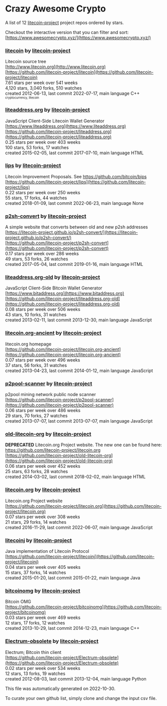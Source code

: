 # Crazy Awesome Crypto
A list of 12 [litecoin-project](https://github.com/litecoin-project) project repos ordered by stars.  

Checkout the interactive version that you can filter and sort: 
[https://www.awesomecrypto.xyz/](https://www.awesomecrypto.xyz/)  


### [litecoin](https://github.com/litecoin-project/litecoin) by [litecoin-project](https://github.com/litecoin-project)  
Litecoin source tree  
[http://www.litecoin.org](http://www.litecoin.org)  
[https://github.com/litecoin-project/litecoin](https://github.com/litecoin-project/litecoin)  
7.61 stars per week over 541 weeks  
4,120 stars, 3,040 forks, 510 watches  
created 2012-06-13, last commit 2022-07-17, main language C++  
<sub><sup>cryptocurrency, litecoin</sup></sub>


### [liteaddress.org](https://github.com/litecoin-project/liteaddress.org) by [litecoin-project](https://github.com/litecoin-project)  
JavaScript Client-Side Litecoin Wallet Generator  
[https://www.liteaddress.org](https://www.liteaddress.org)  
[https://github.com/litecoin-project/liteaddress.org](https://github.com/litecoin-project/liteaddress.org)  
0.25 stars per week over 403 weeks  
100 stars, 53 forks, 17 watches  
created 2015-02-05, last commit 2017-07-10, main language HTML  


### [lips](https://github.com/litecoin-project/lips) by [litecoin-project](https://github.com/litecoin-project)  
Litecoin Improvement Proposals. See https://github.com/bitcoin/bips  
[https://github.com/litecoin-project/lips](https://github.com/litecoin-project/lips)  
0.22 stars per week over 250 weeks  
55 stars, 17 forks, 44 watches  
created 2018-01-09, last commit 2022-06-23, main language None  


### [p2sh-convert](https://github.com/litecoin-project/p2sh-convert) by [litecoin-project](https://github.com/litecoin-project)  
A simple website that converts between old and new p2sh addresses  
[https://litecoin-project.github.io/p2sh-convert/](https://litecoin-project.github.io/p2sh-convert/)  
[https://github.com/litecoin-project/p2sh-convert](https://github.com/litecoin-project/p2sh-convert)  
0.17 stars per week over 286 weeks  
49 stars, 53 forks, 26 watches  
created 2017-05-04, last commit 2019-01-16, main language HTML  


### [liteaddress.org-old](https://github.com/litecoin-project/liteaddress.org-old) by [litecoin-project](https://github.com/litecoin-project)  
JavaScript Client-Side Bitcoin Wallet Generator  
[https://www.bitaddress.org](https://www.bitaddress.org)  
[https://github.com/litecoin-project/liteaddress.org-old](https://github.com/litecoin-project/liteaddress.org-old)  
0.08 stars per week over 506 weeks  
43 stars, 10 forks, 31 watches  
created 2013-02-11, last commit 2013-12-30, main language JavaScript  


### [litecoin.org-ancient](https://github.com/litecoin-project/litecoin.org-ancient) by [litecoin-project](https://github.com/litecoin-project)  
litecoin.org homepage  
[https://github.com/litecoin-project/litecoin.org-ancient](https://github.com/litecoin-project/litecoin.org-ancient)  
0.07 stars per week over 496 weeks  
37 stars, 56 forks, 31 watches  
created 2013-04-23, last commit 2014-01-12, main language JavaScript  


### [p2pool-scanner](https://github.com/litecoin-project/p2pool-scanner) by [litecoin-project](https://github.com/litecoin-project)  
p2pool mining network public node scanner  
[https://github.com/litecoin-project/p2pool-scanner](https://github.com/litecoin-project/p2pool-scanner)  
0.06 stars per week over 486 weeks  
29 stars, 70 forks, 27 watches  
created 2013-07-07, last commit 2013-07-07, main language JavaScript  


### [old-litecoin-org](https://github.com/litecoin-project/old-litecoin-org) by [litecoin-project](https://github.com/litecoin-project)  
**DEPRECATED** Litecoin.org Project website. The new one can be found here: https://github.com/litecoin-project/litecoin.org  
[https://github.com/litecoin-project/old-litecoin-org](https://github.com/litecoin-project/old-litecoin-org)  
0.06 stars per week over 452 weeks  
25 stars, 63 forks, 28 watches  
created 2014-03-02, last commit 2018-02-02, main language HTML  


### [litecoin.org](https://github.com/litecoin-project/litecoin.org) by [litecoin-project](https://github.com/litecoin-project)  
Litecoin.org Project website  
[https://github.com/litecoin-project/litecoin.org](https://github.com/litecoin-project/litecoin.org)  
0.07 stars per week over 308 weeks  
21 stars, 29 forks, 14 watches  
created 2016-11-29, last commit 2022-06-07, main language JavaScript  


### [litecoinj](https://github.com/litecoin-project/litecoinj) by [litecoin-project](https://github.com/litecoin-project)  
Java implementation of Litecoin Protocol  
[https://github.com/litecoin-project/litecoinj](https://github.com/litecoin-project/litecoinj)  
0.04 stars per week over 405 weeks  
15 stars, 37 forks, 14 watches  
created 2015-01-20, last commit 2015-01-22, main language Java  


### [bitcoinomg](https://github.com/litecoin-project/bitcoinomg) by [litecoin-project](https://github.com/litecoin-project)  
Bitcoin OMG  
[https://github.com/litecoin-project/bitcoinomg](https://github.com/litecoin-project/bitcoinomg)  
0.03 stars per week over 469 weeks  
12 stars, 17 forks, 12 watches  
created 2013-10-29, last commit 2014-12-23, main language C++  


### [Electrum-obsolete](https://github.com/litecoin-project/Electrum-obsolete) by [litecoin-project](https://github.com/litecoin-project)  
Electrum; Bitcoin thin client  
[https://github.com/litecoin-project/Electrum-obsolete](https://github.com/litecoin-project/Electrum-obsolete)  
0.02 stars per week over 534 weeks  
12 stars, 13 forks, 19 watches  
created 2012-08-03, last commit 2013-12-04, main language Python  


This file was automatically generated on 2022-10-30.  

To curate your own github list, simply clone and change the input csv file.  